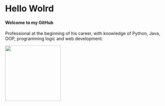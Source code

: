 <h1>
    Hello Wolrd
</h1>
<h4>
    Welcome to my GitHub
</h4>
<p>
    Professional at the beginning of his career, with knowledge of Python, Java, OOP, programming logic and web development.
</p>

<div>
    <img height="180em" src="https://github-readme-stats.vercel.app/api?username=AndreyPascoa&show_icons=false&theme=merko">
</div>
